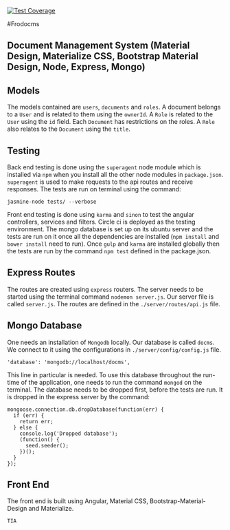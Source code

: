 [![Test Coverage](https://codeclimate.com/repos/56a2211afaf90c39110062e7/badges/8df98f2fa7ab990b6850/coverage.svg)](https://codeclimate.com/repos/56a2211afaf90c39110062e7/coverage)

#Frodocms

## Document Management System (Material Design, Materialize CSS, Bootstrap Material Design, Node, Express, Mongo)

##  Models
The models contained are `users`, `documents` and `roles`. A document belongs to a `User` and is related to them using the `ownerId`. A `Role` is related to the `User` using the `id` field. Each `Document` has restrictions on the roles. A `Role` also relates to the `Document` using the `title`.

## Testing
Back end testing is done using the `superagent` node module which is installed via `npm` when you install all the other node modules in `package.json`. `superagent` is used to make requests to the api routes and receive responses. The tests are run on terminal using the command: 
```
jasmine-node tests/ --verbose
```
Front end testing is done using `karma` and `sinon` to test the angular controllers, services and filters.
Circle ci is deployed as the testing environment. The mongo database is set up on its ubuntu server and the tests are run on it once all the dependencies are installed (`npm install` and `bower install` need to run). Once `gulp` and `karma` are installed globally then the tests are run by the command `npm test` defined in the package.json.

## Express Routes
The routes are created using `express` routers. The server needs to be started using the terminal command `nodemon server.js`. Our server file is called `server.js`. The routes are defined in the `./server/routes/api.js` file.

## Mongo Database
One needs an installation of `Mongodb` locally. Our database is called `docms`. We connect to it using the configurations in `./server/config/config.js` file.
```
'database': 'mongodb://localhost/docms',
```
This line in particular is needed. To use this database throughout the run-time of the application, one needs to run the command `mongod` on the terminal.
The database needs to be dropped first, before the tests are run. It is dropped in the express server by the command:
```
mongoose.connection.db.dropDatabase(function(err) {
  if (err) {
    return err;
  } else {
    console.log('Dropped database');
    (function() {
      seed.seeder();
    })();
  }
});
```
## Front End
The front end is built using Angular, Material CSS, Bootstrap-Material-Design and Materialize.


`TIA`